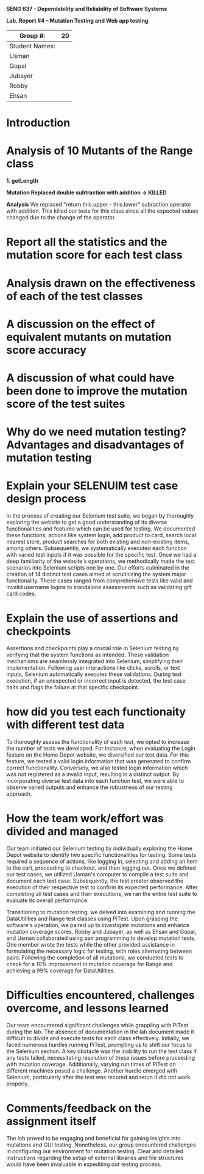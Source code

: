 **SENG 637 - Dependability and Reliability of Software Systems**

**Lab. Report \#4 – Mutation Testing and Web app testing**

| Group \#:      | 20  |
| -------------- | --- |
| Student Names: |     |
| Usman          |     |
| Gopal          |     |
| Jubayer        |     |
| Robby          |     |
| Ehsan          |     |

# Introduction

# Analysis of 10 Mutants of the Range class 

**1. getLength**

**Mutation  Replaced double subtraction with addition -> KILLED**

**Analysis**  We replaced "return this.upper - this.lower" subraction operator with addition. This killed our tests for this class since all the expected values changed due to the change of the operator.

# Report all the statistics and the mutation score for each test class

# Analysis drawn on the effectiveness of each of the test classes

# A discussion on the effect of equivalent mutants on mutation score accuracy

# A discussion of what could have been done to improve the mutation score of the test suites

# Why do we need mutation testing? Advantages and disadvantages of mutation testing

# Explain your SELENUIM test case design process

In the process of creating our Selenium test suite, we began by thoroughly exploring the website to get a good understanding of its diverse functionalities and features which can be used for testing. We documented these functions, actions like system login, add product to card, search local nearest store, product searches for both existing and non-existing items, among others. Subsequently, we systematically executed each function with varied test inputs if it was possible for the specific test. Once we had a deep familiarity of the website's operations, we methodically made the test scenarios into Selenium scripts one by one. Our efforts culminated in the creation of 14 distinct test cases aimed at scrutinizing the system major functionality. These cases ranged from comprehensive tests like valid and invalid username logins to standalone assessments such as validating gift card codes.

# Explain the use of assertions and checkpoints

Assertions and checkpoints play a crucial role in Selenium testing by verifying that the system functions as intended. These validation mechanisms are seamlessly integrated into Selenium, simplifying their implementation. Following user interactions like clicks, scrolls, or text inputs, Selenium automatically executes these validations. During test execution, if an unexpected or incorrect input is detected, the test case halts and flags the failure at that specific checkpoint.

# how did you test each functionaity with different test data

To thoroughly assess the functionality of each test, we opted to increase the number of tests we developed. For instance, when evaluating the Login feature on the Home Depot website, we diversified our test data. For this feature, we tested a valid login information that was generated to confirm correct functionality. Conversely, we also tested login information which was not registered as a invalid input, resulting in a distinct output. By incorporating diverse test data into each function test, we were able to observe varied outputs and enhance the robustness of our testing approach.

# How the team work/effort was divided and managed

Our team initiated our Selenium testing by individually exploring the Home Depot website to identify two specific functionalities for testing. Some tests required a sequence of actions, like logging in, selecting and adding an item to the cart, proceeding to checkout, and then logging out. Once we defined our test cases, we utilized Usman's computer to compile a test suite and document each test case. Subsequently, the test creator observed the execution of their respective test to confirm its expected performance. After completing all test cases and their executions, we ran the entire test suite to evaluate its overall performance.

Transitioning to mutation testing, we delved into examining and running the DataUtilities and Range test classes using PiTest. Upon grasping the software's operation, we paired up to investigate mutations and enhance mutation coverage scores. Robby and Jubayer, as well as Ehsan and Gopal, and Usman collaborated using pair programming to develop mutation tests. One member wrote the tests while the other provided assistance in formulating the necessary logic for testing, with roles alternating between pairs. Following the completion of all mutations, we conducted tests to check for a 10% improvement in mutation coverage for Range and achieving a 99% coverage for DataUtilities.

# Difficulties encountered, challenges overcome, and lessons learned

Our team encountered significant challenges while grappling with PiTest during the lab. The absence of documentation in the lab document made it difficult to divide and execute tests for each class effectively. Initially, we faced numerous hurdles running PiTest, prompting us to shift our focus to the Selenium section. A key obstacle was the inability to run the test class if any tests failed, necessitating resolution of these issues before proceeding with mutation coverage. Additionally, varying run times of PiTest on different machines posed a challenge. Another hurdle emerged with Selenium, particularly after the test was recored and rerun it did not work properly.

# Comments/feedback on the assignment itself

The lab proved to be engaging and beneficial for gaining insights into mutations and GUI testing. Nonetheless, our group encountered challenges in configuring our environment for mutation testing. Clear and detailed instructions regarding the setup of external libraries and file structures would have been invaluable in expediting our testing process.
